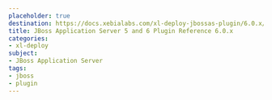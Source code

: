```yaml
---
placeholder: true
destination: https://docs.xebialabs.com/xl-deploy-jbossas-plugin/6.0.x/jbossPluginManual.html
title: JBoss Application Server 5 and 6 Plugin Reference 6.0.x
categories:
- xl-deploy
subject:
- JBoss Application Server
tags:
- jboss
- plugin
---
```

